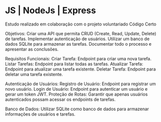 # JS | NodeJs | Express
Estudo realizado em colaboração com o projeto voluntariado Código Certo

Objetivos:
Criar uma API que permita CRUD (Create, Read, Update, Delete) de tarefas.
Implementar autenticação de usuários.
Utilizar um banco de dados SQLite para armazenar as tarefas.
Documentar todo o processo e apresentar as conclusões.

Requisitos Funcionais:
Criar Tarefa: Endpoint para criar uma nova tarefa.
Listar Tarefas: Endpoint para listar todas as tarefas.
Atualizar Tarefa: Endpoint para atualizar uma tarefa existente.
Deletar Tarefa: Endpoint para deletar uma tarefa existente.

Autenticação de Usuários:
Registro de Usuário: Endpoint para registrar um novo usuário.
Login de Usuário: Endpoint para autenticar um usuário e gerar um token JWT.
Proteção de Rotas: Garantir que apenas usuários autenticados possam acessar os endpoints de tarefas.

Banco de Dados:
Utilizar SQLite como banco de dados para armazenar informações de usuários e tarefas.

